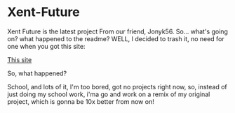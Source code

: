# Xent-Future
Xent Future is the latest project From our friend, Jonyk56. So... what's going on? what happened to the readme? WELL, I decided to trash it, no need for one when you got this site:

[This site](http://xendocs.glitch.me)


So, what happened?

School, and lots of it, I'm too bored, got no projects right now, so, instead of just doing my school work, i'ma go and work on a remix of my original project, which is gonna be 10x better from now on!
